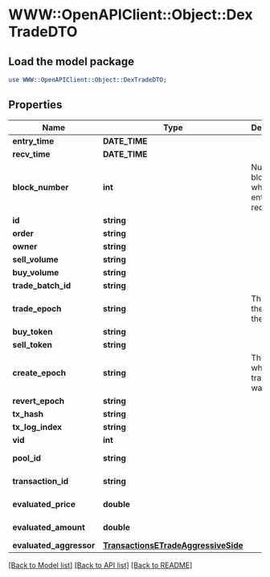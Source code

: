 # WWW::OpenAPIClient::Object::DexTradeDTO

## Load the model package
```perl
use WWW::OpenAPIClient::Object::DexTradeDTO;
```

## Properties
Name | Type | Description | Notes
------------ | ------------- | ------------- | -------------
**entry_time** | **DATE_TIME** |  | [optional] 
**recv_time** | **DATE_TIME** |  | [optional] 
**block_number** | **int** | Number of block in which entity was recorded. | [optional] 
**id** | **string** |  | [optional] 
**order** | **string** |  | [optional] 
**owner** | **string** |  | [optional] 
**sell_volume** | **string** |  | [optional] 
**buy_volume** | **string** |  | [optional] 
**trade_batch_id** | **string** |  | [optional] 
**trade_epoch** | **string** | The date of the end of the batch. | [optional] 
**buy_token** | **string** |  | [optional] 
**sell_token** | **string** |  | [optional] 
**create_epoch** | **string** | The date where the transaction was mined. | [optional] 
**revert_epoch** | **string** |  | [optional] 
**tx_hash** | **string** |  | [optional] 
**tx_log_index** | **string** |  | [optional] 
**vid** | **int** |  | [optional] 
**pool_id** | **string** |  | [optional] [readonly] 
**transaction_id** | **string** |  | [optional] [readonly] 
**evaluated_price** | **double** |  | [optional] [readonly] 
**evaluated_amount** | **double** |  | [optional] [readonly] 
**evaluated_aggressor** | [**TransactionsETradeAggressiveSide**](TransactionsETradeAggressiveSide.md) |  | [optional] 

[[Back to Model list]](../README.md#documentation-for-models) [[Back to API list]](../README.md#documentation-for-api-endpoints) [[Back to README]](../README.md)


